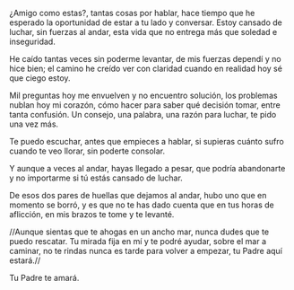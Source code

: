 ¿Amigo como estas?, tantas cosas por hablar, hace
tiempo que he esperado la oportunidad de estar a tu
lado y conversar.
Estoy cansado de luchar, sin fuerzas al andar, esta 
vida que no entrega más que soledad e inseguridad.

He caído tantas veces sin poderme levantar, de mis
fuerzas dependí y no hice bien; el camino he creído
ver con claridad cuando en realidad hoy sé que
ciego estoy.

Mil preguntas hoy me envuelven y no encuentro
solución, los problemas nublan hoy mi corazón,
cómo hacer para saber qué decisión tomar, entre
tanta confusión. Un consejo, una palabra, una razón
para luchar, te pido una vez más.

Te puedo escuchar, antes que empieces a hablar, si
supieras cuánto sufro cuando te veo llorar, sin poderte
consolar.

Y aunque a veces al andar, hayas llegado a pesar, 
que podría abandonarte y no importarme si tú
estás cansado de luchar. 
  
De esos dos pares de huellas que dejamos al andar,
hubo uno que en momento se borró, y es que no te
has dado cuenta que en tus horas de aflicción, en 
mis brazos te tome y te levanté.

//Aunque sientas que te ahogas en un ancho mar,
nunca dudes que te puedo rescatar. Tu mirada fija
en mí y te podré ayudar, sobre el mar a caminar, no
te rindas nunca es tarde para volver a empezar, tu 
Padre aquí estará.//
 
Tu Padre te amará.